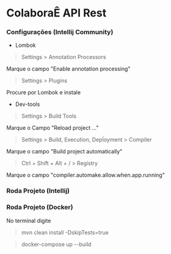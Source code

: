 # ColaboraÊ API Rest

### Configurações (Intellij Community)
 * Lombok

> Settings > Annotation Processors 

Marque o campo "Enable annotation processing"

> Settings > Plugins  

Procure por Lombok e instale

* Dev-tools

> Settings >  Build Tools

Marque o Campo "Reload project ..."

> Settings >  Build, Execution, Depĺoyment > Compiler 

Marque o campo "Build project automatically"

> Ctrl + Shift + Alt + / > Registry

Marque o campo "compiler.automake.allow.when.app.running"

### Roda Projeto (Intellij)



### Roda Projeto (Docker)

No terminal digite 
> mvn clean install -DskipTests=true

> docker-compose up --build

